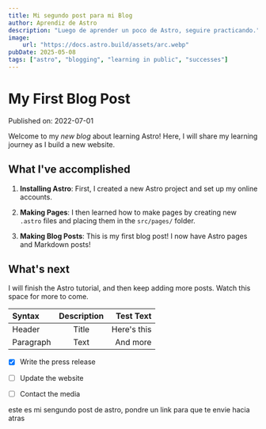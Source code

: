 ```yaml
---
title: Mi segundo post para mi Blog
author: Aprendiz de Astro
description: "Luego de aprender un poco de Astro, seguire practicando."
image:
    url: "https://docs.astro.build/assets/arc.webp"
pubDate: 2025-05-08
tags: ["astro", "blogging", "learning in public", "successes"]
---
```




# My First Blog Post

Published on: 2022-07-01

Welcome to my _new blog_ about learning Astro! Here, I will share my learning journey as I build a new website.

## What I've accomplished

1. **Installing Astro**: First, I created a new Astro project and set up my online accounts.

2. **Making Pages**: I then learned how to make pages by creating new `.astro` files and placing them in the `src/pages/` folder.

3. **Making Blog Posts**: This is my first blog post! I now have Astro pages and Markdown posts!

## What's next

I will finish the Astro tutorial, and then keep adding more posts. Watch this space for more to come.


| Syntax      | Description | Test Text     |
| :---        |    :----:   |          ---: |
| Header      | Title       | Here's this   |
| Paragraph   | Text        | And more      |

- [x] Write the press release
- [ ] Update the website
- [ ] Contact the media



este es mi sengundo post de astro, pondre un link para que te envie hacia atras